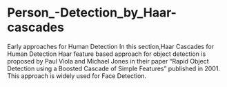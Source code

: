 # Person_-Detection_by_Haar-cascades
Early approaches for Human Detection  In this section,Haar Cascades for Human Detection  Haar feature based approach for object detection is proposed by Paul Viola and Michael Jones in their paper “Rapid Object Detection using a Boosted Cascade of Simple Features” published in 2001. This approach is widely used for Face Detection.
